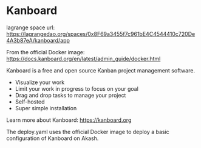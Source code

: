 # Kanboard

lagrange space url: https://lagrangedao.org/spaces/0x8F69a3455f7c961bE4C4544410c720De4A3b87eA/kanboard/app

From the official Docker image:
https://docs.kanboard.org/en/latest/admin_guide/docker.html

Kanboard is a free and open source Kanban project management software.

* Visualize your work
* Limit your work in progress to focus on your goal
* Drag and drop tasks to manage your project
* Self-hosted
* Super simple installation

Learn more about Kanboard: https://kanboard.org

The deploy.yaml uses the official Docker image to deploy a basic configuration of Kanboard on Akash.